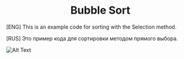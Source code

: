<center><h1>Bubble Sort</center> 

[ENG] This is an example code for sorting with the Selection method.

[RUS] Это пример кода для сортировки методом прямого выбора.

<!--Gif-->
![Alt Text](https://media.giphy.com/media/iI0VfhU0qdZ5Nboh42/giphy.gif)
